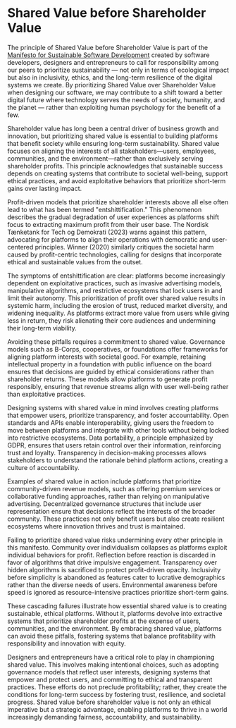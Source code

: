 # Shared Value before Shareholder Value

The principle of Shared Value before Shareholder Value is part of the [Manifesto for Sustainable Software Development](/) created by software developers, designers and entrepreneurs to call for responsibility among our peers to prioritize sustainability — not only in terms of ecological impact but also in inclusivity, ethics, and the long-term resilience of the digital systems we create. By prioritizing Shared Value over Shareholder Value when designing our software, we may contribute to a shift toward a better digital future where technology serves the needs of society, humanity, and the planet — rather than exploiting human psychology for the benefit of a few.

Shareholder value has long been a central driver of business growth and innovation, but prioritizing shared value is essential to building platforms that benefit society while ensuring long-term sustainability. Shared value focuses on aligning the interests of all stakeholders—users, employees, communities, and the environment—rather than exclusively serving shareholder profits. This principle acknowledges that sustainable success depends on creating systems that contribute to societal well-being, support ethical practices, and avoid exploitative behaviors that prioritize short-term gains over lasting impact.

Profit-driven models that prioritize shareholder interests above all else often lead to what has been termed "entshittification." This phenomenon describes the gradual degradation of user experiences as platforms shift focus to extracting maximum profit from their user base. The Nordisk Tænketank for Tech og Demokrati (2023) warns against this pattern, advocating for platforms to align their operations with democratic and user-centered principles. Winner (2020) similarly critiques the societal harm caused by profit-centric technologies, calling for designs that incorporate ethical and sustainable values from the outset.

The symptoms of entshittification are clear: platforms become increasingly dependent on exploitative practices, such as invasive advertising models, manipulative algorithms, and restrictive ecosystems that lock users in and limit their autonomy. This prioritization of profit over shared value results in systemic harm, including the erosion of trust, reduced market diversity, and widening inequality. As platforms extract more value from users while giving less in return, they risk alienating their core audiences and undermining their long-term viability.

Avoiding these pitfalls requires a commitment to shared value. Governance models such as B-Corps, cooperatives, or foundations offer frameworks for aligning platform interests with societal good. For example, retaining intellectual property in a foundation with public influence on the board ensures that decisions are guided by ethical considerations rather than shareholder returns. These models allow platforms to generate profit responsibly, ensuring that revenue streams align with user well-being rather than exploitative practices.

Designing systems with shared value in mind involves creating platforms that empower users, prioritize transparency, and foster accountability. Open standards and APIs enable interoperability, giving users the freedom to move between platforms and integrate with other tools without being locked into restrictive ecosystems. Data portability, a principle emphasized by GDPR, ensures that users retain control over their information, reinforcing trust and loyalty. Transparency in decision-making processes allows stakeholders to understand the rationale behind platform actions, creating a culture of accountability.

Examples of shared value in action include platforms that prioritize community-driven revenue models, such as offering premium services or collaborative funding approaches, rather than relying on manipulative advertising. Decentralized governance structures that include user representation ensure that decisions reflect the interests of the broader community. These practices not only benefit users but also create resilient ecosystems where innovation thrives and trust is maintained.

Failing to prioritize shared value risks undermining every other principle in this manifesto. Community over individualism collapses as platforms exploit individual behaviors for profit. Reflection before reaction is discarded in favor of algorithms that drive impulsive engagement. Transparency over hidden algorithms is sacrificed to protect profit-driven opacity. Inclusivity before simplicity is abandoned as features cater to lucrative demographics rather than the diverse needs of users. Environmental awareness before speed is ignored as resource-intensive practices prioritize short-term gains.

These cascading failures illustrate how essential shared value is to creating sustainable, ethical platforms. Without it, platforms devolve into extractive systems that prioritize shareholder profits at the expense of users, communities, and the environment. By embracing shared value, platforms can avoid these pitfalls, fostering systems that balance profitability with responsibility and innovation with equity.

Designers and entrepreneurs have a critical role to play in championing shared value. This involves making intentional choices, such as adopting governance models that reflect user interests, designing systems that empower and protect users, and committing to ethical and transparent practices. These efforts do not preclude profitability; rather, they create the conditions for long-term success by fostering trust, resilience, and societal progress. Shared value before shareholder value is not only an ethical imperative but a strategic advantage, enabling platforms to thrive in a world increasingly demanding fairness, accountability, and sustainability.
